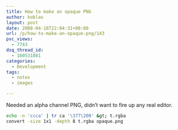 ```yaml
---
title: How to make an opaque PNG
author: koblas
layout: post
date: 2008-04-16T22:04:31+00:00
url: /p/how-to-make-an-opaque-png/143
pvc_views:
  - 7743
dsq_thread_id:
  - 160531881
categories:
  - Development
tags:
  - notes
  - images

---
```

Needed an alpha channel PNG, didn&#8217;t want to fire up any real editor.

```bash
echo -n 'ccca' | tr ca '\377\200' &gt; t.rgba
convert -size 1x1 -depth 8 t.rgba opaque.png
```
